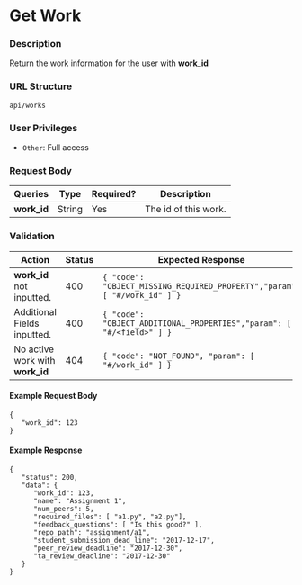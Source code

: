 Get Work
===
### Description
Return the work information for the user with **work_id**

### URL Structure
`api/works`

### User Privileges
* `Other`: Full access

### Request Body
| Queries     | Type   | Required? | Description          |
|------------ |--------|-----------|----------------------|
| **work_id** | String | Yes       | The id of this work. |

### Validation
| Action                          | Status | Expected Response                                                         |
|---------------------------------|--------|---------------------------------------------------------------------------|
| **work_id** not inputted.       | 400    | `{ "code": "OBJECT_MISSING_REQUIRED_PROPERTY","param": [ "#/work_id" ] }` |
| Additional Fields inputted.     | 400    | `{ "code": "OBJECT_ADDITIONAL_PROPERTIES","param": [ "#/<field>" ] }`     |
| No active work with **work_id** | 404    | `{ "code": "NOT_FOUND", "param": [ "#/work_id" ] }`                       |

#### Example Request Body
```
{
   "work_id": 123
}
```

#### Example Response
```
{
   "status": 200,
   "data": {
      "work_id": 123,
      "name": "Assignment 1",
      "num_peers": 5,
      "required_files": [ "a1.py", "a2.py"],
      "feedback_questions": [ "Is this good?" ],
      "repo_path": "assignment/a1",
      "student_submission_dead_line": "2017-12-17",
      "peer_review_deadline": "2017-12-30",
      "ta_review_deadline": "2017-12-30"
   }
}
```